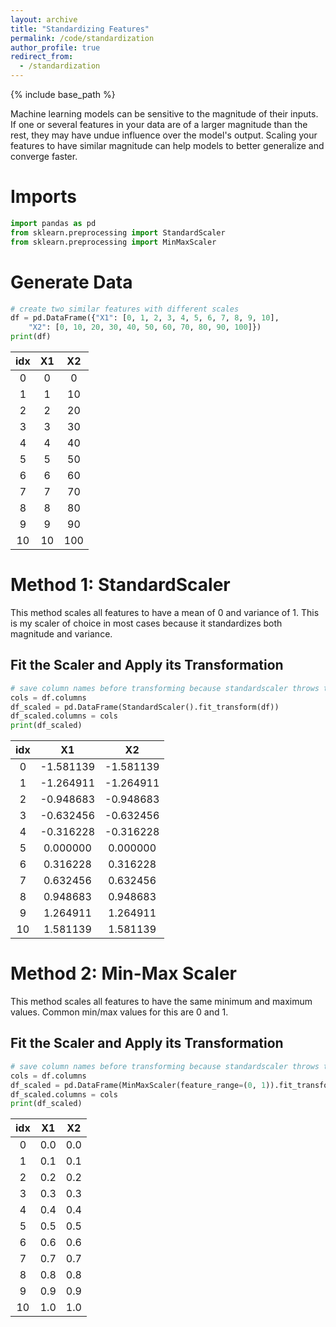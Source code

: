 ```yaml
---
layout: archive
title: "Standardizing Features"
permalink: /code/standardization
author_profile: true
redirect_from:
  - /standardization
---
```


{% include base_path %}

Machine learning models can be sensitive to the magnitude of their inputs. If one or several features in your data are of a larger magnitude than the rest, they may have undue influence over the model's output. Scaling your features to have similar magnitude can help models to better generalize and converge faster.

# Imports
```python
import pandas as pd
from sklearn.preprocessing import StandardScaler
from sklearn.preprocessing import MinMaxScaler
```

# Generate Data
```python
# create two similar features with different scales
df = pd.DataFrame({"X1": [0, 1, 2, 3, 4, 5, 6, 7, 8, 9, 10],
	"X2": [0, 10, 20, 30, 40, 50, 60, 70, 80, 90, 100]})
print(df)
```

**idx**|**X1**|**X2**
:-----:|:-----:|:-----:
0|0|0
1|1|10
2|2|20
3|3|30
4|4|40
5|5|50
6|6|60
7|7|70
8|8|80
9|9|90
10|10|100

# Method 1: StandardScaler
This method scales all features to have a mean of 0 and variance of 1. This is my scaler of choice in most cases because it standardizes both magnitude and variance. 

## Fit the Scaler and Apply its Transformation
```python
# save column names before transforming because standardscaler throws them out
cols = df.columns
df_scaled = pd.DataFrame(StandardScaler().fit_transform(df))
df_scaled.columns = cols
print(df_scaled)
 ```

**idx**|**X1**|**X2**
:-----:|:-----:|:-----:
0|-1.581139|-1.581139
1|-1.264911|-1.264911
2|-0.948683|-0.948683
3|-0.632456|-0.632456
4|-0.316228|-0.316228
5|0.000000 |0.000000
6|0.316228|0.316228
7|0.632456|0.632456
8|0.948683|0.948683
9|1.264911|1.264911
10|1.581139|1.581139


# Method 2: Min-Max Scaler
This method scales all features to have the same minimum and maximum values. Common min/max values for this are 0 and 1. 

## Fit the Scaler and Apply its Transformation
```python
# save column names before transforming because standardscaler throws them out
cols = df.columns
df_scaled = pd.DataFrame(MinMaxScaler(feature_range=(0, 1)).fit_transform(df))
df_scaled.columns = cols
print(df_scaled)
 ```

**idx**|**X1**|**X2**
:-----:|:-----:|:-----:
0|0.0|0.0
1|0.1|0.1
2|0.2|0.2
3|0.3|0.3
4|0.4|0.4
5|0.5|0.5
6|0.6|0.6
7|0.7|0.7
8|0.8|0.8
9|0.9|0.9
10|1.0|1.0




